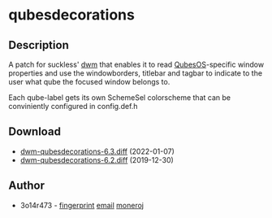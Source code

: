 qubesdecorations
================

Description
-----------
A patch for suckless' [dwm](https://dwm.suckless.org) that enables it to
read [QubesOS](https://qubes-os.org)-specific window properties and use the
windowborders, titlebar and tagbar to indicate to the user what qube the
focused window belongs to.

Each qube-label gets its own SchemeSel colorscheme that can be conviniently configured in config.def.h

Download
--------
* [dwm-qubesdecorations-6.3.diff](dwm-qubesdecorations-6.3.diff) (2022-01-07)
* [dwm-qubesdecorations-6.2.diff](dwm-qubesdecorations-6.2.diff) (2019-12-30)

Author
-------
* 3o14r473 - [fingerprint](E4FEE61C3B02F4CAB6D80CA7F105757D34BEFA98) [email](3o14@pm.me) [moneroj](41rMoMLvk8hEJYP2vbv3dNUGzN95CLXoANAtmAVaUxzse5KfPjhkE7d4PUwh8kCkF16FwwqfZTmS4ZKmYCjrsFAcGXTPpwH)
